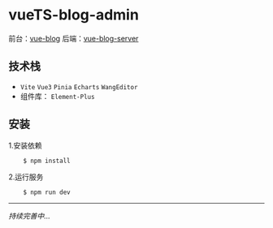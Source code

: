 # vueTS-blog-admin

前台：[vue-blog](https://github.com/linfeng-weng/vue-blog)
后端：[vue-blog-server](https://github.com/linfeng-weng/vue-blog-server)

## 技术栈

- `Vite` `Vue3` `Pinia` `Echarts` `WangEditor`
- 组件库： `Element-Plus`

## 安装

1.安装依赖

```
    $ npm install
```

2.运行服务

```
    $ npm run dev
```

---

_持续完善中..._
